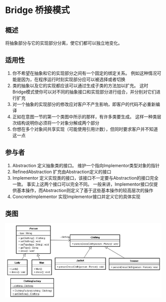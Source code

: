 
# Bridge 桥接模式

## 概述
将抽象部分与它的实现部分分离，使它们都可以独立地变化。

## 适用性
1. 你不希望在抽象和它的实现部分之间有一个固定的绑定关系。 例如这种情况可能是因为，在程序运行时刻实现部分应可以被选择或者切换
2. 类的抽象以及它的实现都应该可以通过生成子类的方法加以扩充。 这时Bridge模式使你可以对不同的抽象接口和实现部分进行组合，并分别对它们进行扩充
3. 对一个抽象的实现部分的修改应对客户不产生影响，即客户的代码不必重新编译
4. 正如在意图一节的第一个类图中所示的那样，有许多类要生成。 这样一种类层次结构说明你必须将一个对象分解成两个部分
6. 你想在多个对象间共享实现（可能使用引用计数），但同时要求客户并不知道这一点

## 参与者
1. Abstraction 定义抽象类的接口。 维护一个指向Implementor类型对象的指针
2. RefinedAbstraction 扩充由Abstraction定义的接口
3. Implementor 定义实现类的接口，该接口不一定要与Abstraction的接口完全一致。 事实上这两个接口可以完全不同。 一般来讲，Implementor接口仅提供基本操作，而Abstraction则定义了基于这些基本操作的较高层次的操作
4. ConcreteImplementor 实现Implementor接口并定义它的具体实现

## 类图
![](./images/Bridge.png)  



